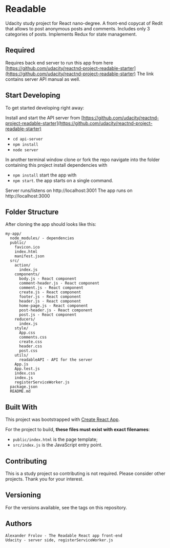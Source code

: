 # Readable

Udacity study project for React nano-degree.
A front-end copycat of Redit that allows to post anonymous posts
and comments. Includes only 3 categories of posts. Implements Redux
for state management.

## Required

Requires back end server to run this app from here
[https://github.com/udacity/reactnd-project-readable-starter](https://github.com/udacity/reactnd-project-readable-starter)
The link contains server API manual as well.

##  Start Developing

To get started developing right away:

Install and start the API server from [https://github.com/udacity/reactnd-project-readable-starter](https://github.com/udacity/reactnd-project-readable-starter)

- `cd api-server`
- `npm install`
- `node server`

In another terminal window
clone or fork the repo
navigate into the folder containing this project
install dependencies with
- `npm install`
start the app with
- `npm start`. the app starts on a single command.

Server runs/listens on  http://localhost:3001
The app runs on         http://localhost:3000

## Folder Structure

After cloning the app should looks like this:

```
my-app/
  node_modules/ - dependencies
  public/
    favicon.ico
    index.html
    manifest.json
  src/
    action/
      index.js
    components/
      body.js - React component
      comment-header.js - React component
      comment.js - React component
      create.js - React component
      footer.js - React component
      header.js - React component
      home-page.js - React component
      post-header.js - React component
      post.js - React component
    reducers/
      index.js
    style/
      App.css
      comments.css
      create.css
      header.css
      post.css
    utils/
      readableAPI - API for the server
    App.js
    App.test.js
    index.css
    index.js
    registerServiceWorker.js
  package.json
  README.md

```

## Built With

This project was bootstrapped with
[Create React App](https://github.com/facebookincubator/create-react-app).

For the project to build, **these files must exist with exact filenames**:

* `public/index.html` is the page template;
* `src/index.js` is the JavaScript entry point.

## Contributing

This is a study project so contributing is not required. Please consider other projects. Thank you for your interest.

## Versioning

For the versions available, see the tags on this repository.

## Authors

    Alexander Frolov - The Readable React app front-end
    Udacity - server side, registerServiceWorker.js

